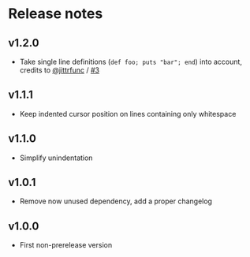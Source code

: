 # Release notes

## v1.2.0

* Take single line definitions (`def foo; puts "bar"; end`) into account, credits to [@jittrfunc](https://github.com/jittrfunc) / [#3](https://github.com/kaiwood/vscode-endwise/pull/3)

## v1.1.1

* Keep indented cursor position on lines containing only whitespace

## v1.1.0

* Simplify unindentation

## v1.0.1

* Remove now unused dependency, add a proper changelog

## v1.0.0

* First non-prerelease version
